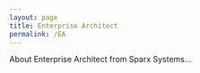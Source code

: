 ```yaml
---
layout: page
title: Enterprise Architect
permalink: /EA
---
```


About Enterprise Architect from Sparx Systems...
